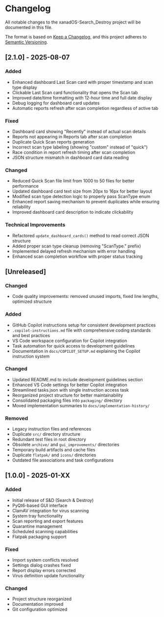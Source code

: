 # Changelog

All notable changes to the xanadOS-Search_Destroy project will be documented in this file.

The format is based on [Keep a Changelog](https://keepachangelog.com/en/1.0.0/),
and this project adheres to [Semantic Versioning](https://semver.org/spec/v2.0.0.html).

## [2.1.0] - 2025-08-07

### Added

- Enhanced dashboard Last Scan card with proper timestamp and scan type display
- Clickable Last Scan card functionality that opens the Scan tab
- Improved date/time formatting with 12-hour time and full date display
- Debug logging for dashboard card updates
- Automatic reports refresh after scan completion regardless of active tab

### Fixed

- Dashboard card showing "Recently" instead of actual scan details
- Reports not appearing in Reports tab after scan completion
- Duplicate Quick Scan reports generation
- Incorrect scan type labeling (showing "custom" instead of "quick")
- Race condition in report refresh timing after scan completion
- JSON structure mismatch in dashboard card data reading

### Changed

- Reduced Quick Scan file limit from 1000 to 50 files for better performance
- Updated dashboard card text size from 20px to 16px for better layout
- Modified scan type detection logic to properly pass ScanType enum
- Enhanced report saving mechanism to prevent duplicates while ensuring reliability
- Improved dashboard card description to indicate clickability

### Technical Improvements

- Refactored `update_dashboard_cards()` method to read correct JSON structure
- Added proper scan type cleanup (removing "ScanType." prefix)
- Implemented delayed refresh mechanism with error handling
- Enhanced scan completion workflow with proper status tracking

## [Unreleased]


### Changed
- Code quality improvements: removed unused imports, fixed line lengths, optimized structure

### Added

- GitHub Copilot instructions setup for consistent development practices
- `.copilot-instructions.md` file with comprehensive coding standards and best practices
- VS Code workspace configuration for Copilot integration
- Task automation for quick access to development guidelines
- Documentation in `docs/COPILOT_SETUP.md` explaining the Copilot instruction system

### Changed

- Updated README.md to include development guidelines section
- Enhanced VS Code settings for better Copilot integration
- Streamlined tasks.json with single instruction access task
- Reorganized project structure for better maintainability
- Consolidated packaging files into `packaging/` directory
- Moved implementation summaries to `docs/implementation-history/`

### Removed

- Legacy instruction files and references
- Duplicate `src/` directory structure
- Redundant test files in root directory
- Obsolete `archive/` and `gui_improvements/` directories
- Temporary build artifacts and cache files
- Duplicate `flatpak/` and `icons/` directories
- Outdated file associations and task configurations

## [1.0.0] - 2025-01-XX

### Added

- Initial release of S&D (Search & Destroy)
- PyQt6-based GUI interface
- ClamAV integration for virus scanning
- System tray functionality
- Scan reporting and export features
- Quarantine management
- Scheduled scanning capabilities
- Flatpak packaging support

### Fixed

- Import system conflicts resolved
- Settings dialog crashes fixed
- Report display errors corrected
- Virus definition update functionality

### Changed

- Project structure reorganized
- Documentation improved
- Git configuration optimized
